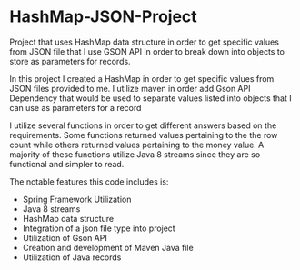 # HashMap-JSON-Project
Project that uses HashMap data structure in order to get specific values from JSON file that I use GSON API in order to break down into objects to store as parameters for records. 

In this project I created a HashMap in order to get specific values from  JSON files provided to me.  I utilize maven in order add Gson API Dependency that would be used to separate values listed into objects that I can use as parameters for a record

I utilize several functions in order to get different answers based on the requirements. Some functions returned values pertaining to the the row count while others returned values pertaining to the money value. A majority of these functions utilize Java 8 streams since they are so functional and simpler to read. 

The notable features this code includes is: 
* Spring Framework Utilization
* Java 8 streams
* HashMap data structure
* Integration of a json file type into project
* Utilization of Gson API
* Creation and development of Maven Java file
* Utilization of Java records
